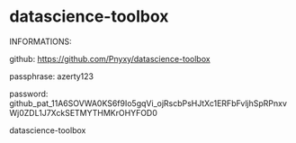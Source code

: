 # datascience-toolbox
INFORMATIONS:

github: https://github.com/Pnyxy/datascience-toolbox

passphrase: azerty123

password: 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

datascience-toolbox
